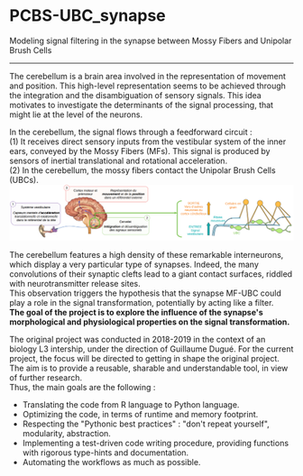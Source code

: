 # PCBS-UBC_synapse
Modeling signal filtering in the synapse between Mossy Fibers and Unipolar Brush Cells

---

The cerebellum is a brain area involved in the representation of movement and position. This high-level representation seems to be achieved through the integration and the disambiguation of sensory signals. This idea motivates to investigate the determinants of the signal processing, that might lie at the level of the neurons.  

In the cerebellum, the signal flows through a feedforward circuit :  
(1) It receives direct sensory inputs from the vestibular system of the inner ears, conveyed by the Mossy Fibers (MFs). This signal is produced by sensors of inertial translational and rotational acceleration.  
(2) In the cerebellum, the mossy fibers contact the Unipolar Brush Cells (UBCs).  
![Feedforward netword in the cerebellum](https://github.com/esther-poniatowski/PCBS-UBC_synapse/blob/master/fig1_cerebelllum_network.PNG)

The cerebellum features a high density of these remarkable interneurons, which display a very particular type of synapses. Indeed, the many convolutions of their synaptic clefts lead to a giant contact surfaces, riddled with neurotransmitter release sites.  
This observation triggers the hypothesis that the synapse MF-UBC could play a role in the signal transformation, potentially by acting like a filter.  
**The goal of the project is to explore the influence of the synapse's morphological and physiological properties on the signal transformation.**

The original project was conducted in 2018-2019 in the context of an biology L3 intership, under the direction of Guillaume Dugué. For the current project, the focus will be directed to getting in shape the original project. The aim is to provide a reusable, sharable and understandable tool, in view of further research.  
Thus, the main goals are the following :  
* Translating the code from R language to Python language.
* Optimizing the code, in terms of runtime and memory footprint.
* Respecting the "Pythonic best practices" : "don't repeat yourself", modularity, abstraction.
* Implementing a test-driven code writing procedure, providing functions with rigorous type-hints and documentation.
* Automating the workflows as much as possible.
